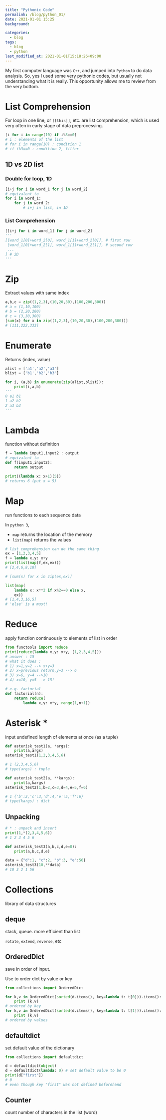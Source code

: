 ```yaml
---
title: "Pythonic Code"
permalink: /blog/python_01/
date: 2021-01-01 15:25
background:

categories:
  - blog
tags:
  - blog
  - python
last_modified_at: 2021-01-01T15:18:26+09:00
---
```


My first computer language was `C++`, and jumped into `Python`  to do data analysis. So, yes I used some very pythonic codes, but usually not understanding what it is really. This opportunity allows me to review from the very bottom.

# List Comprehension

For loop in one line, or `[[this]]`, etc. are list comprehension, which is used very often in early stage of data preprocessing.

```python
[i for i in range(10) if i%3==0]
# i : elements of the list
# for i in range(10) : condition 1
# if i%3==0 : condition 2, filter
```

## 1D vs 2D list

### Double for loop, 1D

```python
[i+j for i in word_1 for j in word_2]
# equivalent to
for i in word_1:
	for j in word_2:
		# i+j in list, in 1D
```

### List Comprehension

```python
[[i+j for i in word_1] for j in word_2]
'''
[[word_1[0]+word_2[0], word_1[1]+word_2[0]], # first row
 [word_1[0]+word_2[1], word_1[1]+word_2[1]], # second row
 ...
] # 2D
'''
```

# Zip

Extract values with same index

```python
a,b,c = zip((1,2,3),(10,20,30),(100,200,300))
# a = (1,10,100)
# b = (2,20,200)
# c = (3,30,300)
[sum(x) for x in zip((1,2,3),(10,20,30),(100,200,300))]
# [111,222,333]
```

# Enumerate

Returns (index, value)

```python
alist = ['a1','a2','a3']
blist = ['b1','b2','b3']

for i, (a,b) in enumerate(zip(alist,blist)):
	print(i,a,b)
'''
0 a1 b1
1 a2 b2
2 a3 b3
'''
```

# Lambda

function without definition

```python
f = lambda input1,input2 : output
# equivalent to
def f(input1,input2):
	return output
```

```python
print((lambda x: x+1)(5))
# returns 6 (put x = 5)
```

# Map

run functions to each sequence data

In `python 3`,
- `map`  returns the location of the memory
- `list(map)` returns the values

```python
# list comprehension can do the same thing
ex = [1,2,3,4,5]
f = lambda x,y: x+y
print(list(map(f,ex,ex)))
# [2,4,6,8,10]

# [sum(x) for x in zip(ex,ex)]
```

```python
list(map(
	lambda x: x**2 if x%2==0 else x,
	ex))
# [1,4,3,16,5]
# 'else' is a must!
```

# Reduce

apply function continuously to elements of list in order

```python
from functools import reduce
print(reduce(lambda x,y: x+y, [1,2,3,4,5]))
# answer : 15
# what it does :
# 1) x=1,y=2 --> x+y=3
# 2) x=previous return,y=3 --> 6
# 3) x=6, y=4 -->10
# 4) x=10, y=5 --> 15!
```

```python
# e.g. factorial
def factorial(n):
	return reduce(
		lambda x,y: x*y, range(1,n+1))
```

# Asterisk *

input undefined length of elements at once (as a tuple)

```python
def asterisk_test1(a, *args):
	print(a,args)
asterisk_test1(1,2,3,4,5,6)

# 1 (2,3,4,5,6)
# type(args) : tuple

def asterisk_test2(a, **kargs):
	print(a,kargs)
asterisk_test2(1,b=2,c=3,d=4,e=5,f=6)

# 1 {'b':2,'c':3,'d':4,'e':5,'f':6}
# type(kargs) : dict
```

## Unpacking

```python
# * : unpack and insert
print(1,*(2,3,4,5,6))
# 1 2 3 4 5 6
```

```python
def asterisk_test3(a,b,c,d,e=0):
	print(a,b,c,d,e)

data = {"d":1, "c":2, "b":3, "e":56}
asterisk_test3(10,**data)
# 10 3 2 1 56
```

# Collections

library of data structures

## deque

stack, queue. more efficient than list

`rotate`, `extend`, `reverse`, etc

## OrderedDict

save in order of input.

Use to order dict by value or key

```python
from collections import OrderedDict

for k,v in OrderedDict(sorted(d.items(), key=lambda t: t[0])).items():
	print (k,v)
# ordered by key
for k,v in OrderedDict(sorted(d.items(), key=lambda t: t[1])).items():
	print (k,v)
# ordered by values
```

## defaultdict

set default value of the dictionary

```python
from collections import defaultdict

d = defaultdict(object)
d = defaultdict(lambda: 0) # set default value to be 0
print(d["first"])
# 0
# even though key "first" was not defined beforehand
```

## Counter

count number of characters in the list (word)